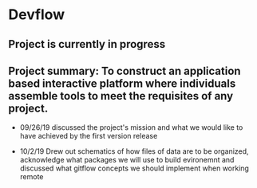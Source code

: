 # Devflow

## Project is currently in progress 

## Project summary: To construct an application based interactive platform where individuals assemble tools to meet the requisites of any project. 

* 09/26/19 discussed the project's mission and what we would like to have achieved by the first version release

* 10/2/19 Drew out schematics of how files of data are to be organized, acknowledge what packages we will use to build evironemnt and discussed what gitflow concepts we should implement when working remote


